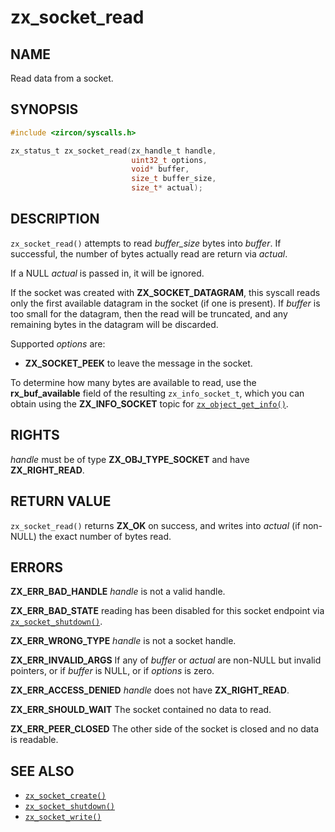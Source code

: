 # zx_socket_read

## NAME

<!-- Updated by update-docs-from-abigen, do not edit. -->

Read data from a socket.

## SYNOPSIS

<!-- Updated by update-docs-from-abigen, do not edit. -->

```c
#include <zircon/syscalls.h>

zx_status_t zx_socket_read(zx_handle_t handle,
                           uint32_t options,
                           void* buffer,
                           size_t buffer_size,
                           size_t* actual);
```

## DESCRIPTION

`zx_socket_read()` attempts to read *buffer_size* bytes into *buffer*. If
successful, the number of bytes actually read are return via
*actual*.

If a NULL *actual* is passed in, it will be ignored.

If the socket was created with **ZX_SOCKET_DATAGRAM**, this syscall reads
only the first available datagram in the socket (if one is present).
If *buffer* is too small for the datagram, then the read will be
truncated, and any remaining bytes in the datagram will be discarded.

Supported *options* are:

* **ZX_SOCKET_PEEK** to leave the message in the socket.

To determine how many bytes are available to read, use the **rx_buf_available**
field of the resulting `zx_info_socket_t`, which you can obtain using the
**ZX_INFO_SOCKET** topic for [`zx_object_get_info()`].

## RIGHTS

<!-- Updated by update-docs-from-abigen, do not edit. -->

*handle* must be of type **ZX_OBJ_TYPE_SOCKET** and have **ZX_RIGHT_READ**.

## RETURN VALUE

`zx_socket_read()` returns **ZX_OK** on success, and writes into
*actual* (if non-NULL) the exact number of bytes read.

## ERRORS

**ZX_ERR_BAD_HANDLE**  *handle* is not a valid handle.

**ZX_ERR_BAD_STATE**  reading has been disabled for this socket endpoint via [`zx_socket_shutdown()`].

**ZX_ERR_WRONG_TYPE**  *handle* is not a socket handle.

**ZX_ERR_INVALID_ARGS** If any of *buffer* or *actual* are non-NULL
but invalid pointers, or if *buffer* is NULL, or if *options* is zero.

**ZX_ERR_ACCESS_DENIED**  *handle* does not have **ZX_RIGHT_READ**.

**ZX_ERR_SHOULD_WAIT**  The socket contained no data to read.

**ZX_ERR_PEER_CLOSED**  The other side of the socket is closed and no data is
readable.

## SEE ALSO

 - [`zx_socket_create()`]
 - [`zx_socket_shutdown()`]
 - [`zx_socket_write()`]

<!-- References updated by update-docs-from-abigen, do not edit. -->

[`zx_object_get_info()`]: object_get_info.md
[`zx_socket_create()`]: socket_create.md
[`zx_socket_shutdown()`]: socket_shutdown.md
[`zx_socket_write()`]: socket_write.md
